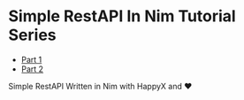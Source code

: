 # Simple RestAPI In Nim Tutorial Series

- [Part 1](https://dev.to/ethosa/writing-simple-restapi-in-nim-with-happyx-1-47f1)
- [Part 2](https://dev.to/ethosa/writing-simple-restapi-in-nim-with-happyx-2-3hof)

Simple RestAPI Written in Nim with HappyX and ❤
